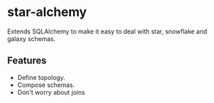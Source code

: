 # star-alchemy

Extends SQLAlchemy to make it easy to deal with star, snowflake and
galaxy schemas.

## Features

- Define topology.
- Compose schemas.
- Don't worry about joins